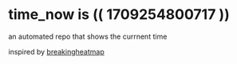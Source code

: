 # time_now is (( 1709254800717 ))

an automated repo that shows the currnent time

inspired by [breakingheatmap](https://github.com/breakingheatmap/breakingheatmap)